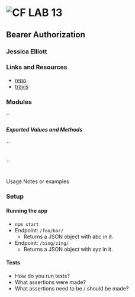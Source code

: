 ![CF](http://i.imgur.com/7v5ASc8.png) LAB 13
=================================================

##  Bearer Authorization

### Jessica Elliott

### Links and Resources
* [repo](https://github.com/pnwjce/401-Lab-13)
* [travis](https://www.travis-ci.com/pnwjce/401-Lab-13)

### Modules
#### ``


##### Exported Values and Methods

###### ``

###### ``
Usage Notes or examples

### Setup
#### Running the app
* `npm start`
* Endpoint: `/foo/bar/`
  * Returns a JSON object with abc in it.
* Endpoint: `/bing/zing/`
  * Returns a JSON object with xyz in it.
  
#### Tests
* How do you run tests?
* What assertions were made?
* What assertions need to be / should be made?